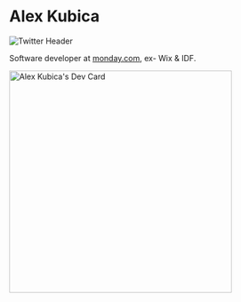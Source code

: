# Alex Kubica

![Twitter Header](https://github.com/alexkubica/alexkubica/assets/14129135/36612df2-17a5-4be6-8fba-bc68d221f93c)

Software developer at [monday.com](https://monday.com), ex- Wix & IDF.


<a href="https://app.daily.dev/alexkubica_eth"><img src="https://api.daily.dev/devcards/d14201205e9e4ea0a408872046350f4a.png?r=rtd" width="400" alt="Alex Kubica's Dev Card"/></a>
